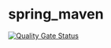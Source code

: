 # spring_maven
[![Quality Gate Status](http://34.87.28.55:9000/api/project_badges/measure?project=spring-maven&metric=alert_status)](http://34.87.28.55:9000/dashboard?id=spring-maven)
